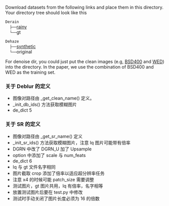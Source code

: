 Download datasets from the following links and place them in this directory. Your directory tree should look like this

`Derain` <br/>
  `├──`[rainy](https://drive.google.com/drive/folders/1-_Tw-LHJF4vh8fpogKgZx1EQ9MhsJI_f?usp=sharing)  <br/>
  `└──`gt <br/>

`Dehaze` <br/>
  `├──`[synthetic](https://sites.google.com/view/reside-dehaze-datasets/reside-v0)  <br/>
  `└──`original <br/>

For denoise dir, you could just put the clean images (e.g,  [BSD400](https://drive.google.com/file/d/1idKFDkAHJGAFDn1OyXZxsTbOSBx9GS8N/view?usp=sharing) and [WED](https://ece.uwaterloo.ca/~k29ma/exploration/)) into the directory. In the paper, we use the combination of BSD400 and WED as the training set.


### 关于 Deblur 的定义
- 图像对路径由 _get_clean_name() 定义。
- _init_db_ids() 方法获取模糊图片
- de_dict 5

### 关于 SR 的定义
- 图像对路径由 _get_sr_name() 定义
- _init_sr_ids() 方法获取模糊图片，注意 lq 图片可能带有倍率
- DGRN 中改了 DGRN_U 加了 Upsample
- option 中添加了 scale 与 num_feats
- de_dict 6
- lq 与 gt 文件名字相同
- 图片截取 crop 添加了倍率以适应超分辨率任务
- 注意 x4 的时候可能 patch_size 需要调整
- 测试图片，gt 图片共用，lq 有倍率，名字相等
- 放置测试图片后要在 test.py 中修改
- 测试时手动关闭了图片长度必须为 16 的倍数